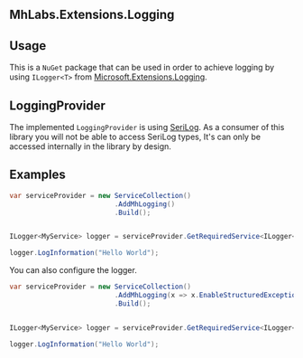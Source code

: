 ## MhLabs.Extensions.Logging


## Usage

This is a `NuGet` package that can be used in order to achieve logging by using `ILogger<T>` from [Microsoft.Extensions.Logging](https://www.nuget.org/packages/Microsoft.Extensions.Logging/).


## LoggingProvider

The implemented `LoggingProvider` is using [SeriLog](https://github.com/serilog/serilog).
As a consumer of this library you will not be able to access SeriLog types, It's can only be accessed internally in the library by design.


## Examples

```csharp
var serviceProvider = new ServiceCollection()
                          .AddMhLogging()
                          .Build();


ILogger<MyService> logger = serviceProvider.GetRequiredService<ILogger<MyService>>

logger.LogInformation("Hello World");
```


You can also configure the logger.

```csharp
var serviceProvider = new ServiceCollection()
                          .AddMhLogging(x => x.EnableStructuredException())
                          .Build();


ILogger<MyService> logger = serviceProvider.GetRequiredService<ILogger<MyService>>

logger.LogInformation("Hello World");
```
